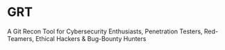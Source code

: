 # GRT
A Git Recon Tool for Cybersecurity Enthusiasts, Penetration Testers, Red-Teamers, Ethical Hackers &amp; Bug-Bounty Hunters

